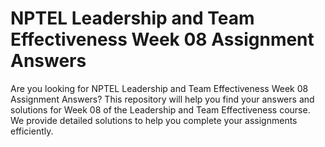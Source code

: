 # NPTEL Leadership and Team Effectiveness Week 08 Assignment Answers

Are you looking for NPTEL Leadership and Team Effectiveness Week 08 Assignment Answers? This repository will help you find your answers and solutions for Week 08 of the Leadership and Team Effectiveness course. We provide detailed solutions to help you complete your assignments efficiently.